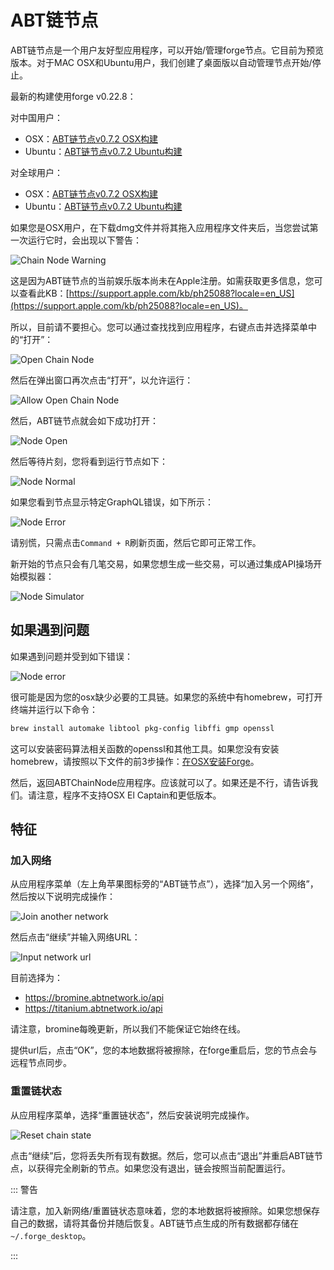 # ABT链节点

ABT链节点是一个用户友好型应用程序，可以开始/管理forge节点。它目前为预览版本。对于MAC OSX和Ubuntu用户，我们创建了桌面版以自动管理节点开始/停止。

最新的构建使用forge v0.22.8：

对中国用户：

* OSX：[ABT链节点v0.7.2 OSX构建](http://arcblock.oss-cn-beijing.aliyuncs.com/forge/0.7.2/ABTChainNode-0.7.2.dmg)
* Ubuntu：[ABT链节点v0.7.2 Ubuntu构建](https://arcblock.oss-cn-beijing.aliyuncs.com/forge/0.7.2/ABTChainNode_0.7.2_amd64.deb)

对全球用户：

* OSX：[ABT链节点v0.7.2 OSX构建](http://releases.arcblock.io/node/ABTChainNode-0.7.2.dmg)
* Ubuntu：[ABT链节点v0.7.2 Ubuntu构建](http://releases.arcblock.io/node/ABTChainNode_0.7.2_amd64.deb)

如果您是OSX用户，在下载dmg文件并将其拖入应用程序文件夹后，当您尝试第一次运行它时，会出现以下警告：

![Chain Node Warning](../../assets/images/chain_node_warning.png)

这是因为ABT链节点的当前娱乐版本尚未在Apple注册。如需获取更多信息，您可以查看此KB：[https://support.apple.com/kb/ph25088?locale=en_US](https://support.apple.com/kb/ph25088?locale=en_US)。

所以，目前请不要担心。您可以通过查找找到应用程序，右键点击并选择菜单中的“打开”：

![Open Chain Node](../../assets/images/open_chain_node.png)

然后在弹出窗口再次点击“打开”，以允许运行：

![Allow Open Chain Node](../../assets/images/allow_open.png)

然后，ABT链节点就会如下成功打开：

![Node Open](../../assets/images/node_start_up.jpg)

然后等待片刻，您将看到运行节点如下：

![Node Normal](../../assets/images/node_normal.jpg)

如果您看到节点显示特定GraphQL错误，如下所示：

![Node Error](../../assets/images/node_error.jpg)

请别慌，只需点击`Command + R`刷新页面，然后它即可正常工作。

新开始的节点只会有几笔交易，如果您想生成一些交易，可以通过集成API操场开始模拟器：

![Node Simulator](../../assets/images/node_simulator.jpg)

## 如果遇到问题

如果遇到问题并受到如下错误：

![Node error](../../assets/images/chain_node_error.jpg)

很可能是因为您的osx缺少必要的工具链。如果您的系统中有homebrew，可打开终端并运行以下命令：

```bash
brew install automake libtool pkg-config libffi gmp openssl
```

这可以安装密码算法相关函数的openssl和其他工具。如果您没有安装homebrew，请按照以下文件的前3步操作：[在OSX安装Forge](../install/macos.html)。

然后，返回ABTChainNode应用程序。应该就可以了。如果还是不行，请告诉我们。请注意，程序不支持OSX El Captain和更低版本。

## 特征

### 加入网络

从应用程序菜单（左上角苹果图标旁的“ABT链节点”），选择“加入另一个网络”，然后按以下说明完成操作：

![Join another network](../../assets/images/join_network.jpg)

然后点击“继续”并输入网络URL：

![Input network url](../../assets/images/input_network_url.jpg)

目前选择为：

* https://bromine.abtnetwork.io/api
* https://titanium.abtnetwork.io/api

请注意，bromine每晚更新，所以我们不能保证它始终在线。

提供url后，点击“OK”，您的本地数据将被擦除，在forge重启后，您的节点会与远程节点同步。

### 重置链状态

从应用程序菜单，选择“重置链状态”，然后安装说明完成操作。

![Reset chain state](../../assets/images/reset_chain_state.jpg)

点击“继续”后，您将丢失所有现有数据。然后，您可以点击“退出”并重启ABT链节点，以获得完全刷新的节点。如果您没有退出，链会按照当前配置运行。

::: 警告

请注意，加入新网络/重置链状态意味着，您的本地数据将被擦除。如果您想保存自己的数据，请将其备份并随后恢复。ABT链节点生成的所有数据都存储在`~/.forge_desktop`。

:::
<!--stackedit_data:
eyJoaXN0b3J5IjpbMTc0NjgxNzIyMSwxOTU2ODkwODQ4LC0xNz
IwNTUxOTMxXX0=
-->